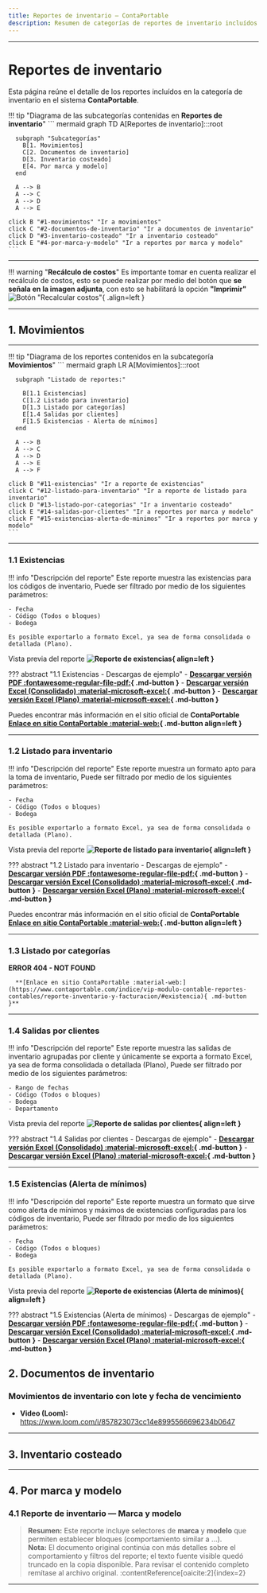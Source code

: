 ```yaml
---
title: Reportes de inventario — ContaPortable
description: Resumen de categorías de reportes de inventario incluídos en ContaPortable. 
---
```

---
# **Reportes de inventario**

Esta página reúne el detalle de los reportes incluídos en la categoría de inventario en el sistema **ContaPortable**.

<!-- Se agrega el código mermaid para diagramar las subcategorías de inventario -->
!!! tip "Diagrama de las subcategorías contenidas en **Reportes de inventario**"
    ``` mermaid
    graph TD
      A[Reportes de inventario]:::root

      subgraph "Subcategorías"
        B[1. Movimientos]
        C[2. Documentos de inventario]
        D[3. Inventario costeado]
        E[4. Por marca y modelo]
      end

      A --> B
      A --> C
      A --> D
      A --> E

    click B "#1-movimientos" "Ir a movimientos"
    click C "#2-documentos-de-inventario" "Ir a documentos de inventario"
    click D "#3-inventario-costeado" "Ir a inventario costeado"
    click E "#4-por-marca-y-modelo" "Ir a reportes por marca y modelo"
    ```
---

!!! warning "**Recálculo de costos**"
    Es importante tomar en cuenta realizar el recálculo de costos, esto se puede realizar por medio del botón que **se señala en la imagen adjunta**, con esto se habilitará la opción **"Imprimir"**
    ![Botón "Recalcular costos"](../../assets/reportes/inventario/1.1-existences-filter.png){ .align=left }

---
## **1. Movimientos**
---

<!-- Se agrega el código mermaid para diagramar el listado de reportes dentro de la subcategoría de movimientos -->
!!! tip "Diagrama de los reportes contenidos en la subcategoría **Movimientos**"
    ``` mermaid
    graph LR
      A[Movimientos]:::root

      subgraph "Listado de reportes:"

        B[1.1 Existencias]
        C[1.2 Listado para inventario]
        D[1.3 Listado por categorías]
        E[1.4 Salidas por clientes]
        F[1.5 Existencias - Alerta de mínimos]
      end

      A --> B
      A --> C
      A --> D
      A --> E
      A --> F

    click B "#11-existencias" "Ir a reporte de existencias"
    click C "#12-listado-para-inventario" "Ir a reporte de listado para inventario"
    click D "#13-listado-por-categorias" "Ir a inventario costeado"
    click E "#14-salidas-por-clientes" "Ir a reportes por marca y modelo"
    click F "#15-existencias-alerta-de-minimos" "Ir a reportes por marca y modelo"
    ```
---

### 1.1  Existencias

!!! info "Descripción del reporte"
    Este reporte muestra las existencias para los códigos de inventario, Puede ser filtrado por medio de los siguientes parámetros:

    - Fecha
    - Código (Todos o bloques)
    - Bodega 

    Es posible exportarlo a formato Excel, ya sea de forma consolidada o detallada (Plano).

Vista previa del reporte **![Reporte de existencias](../../assets/reportes/inventario/1.1-existences-report.png){ align=left }**

??? abstract "1.1 Existencias - Descargas de ejemplo"
    - **[Descargar versión PDF :fontawesome-regular-file-pdf:](../../assets/reportes/inventario/1.1-EXISTENCES-REPORT.PDF){ .md-button }**
    - **[Descargar versión Excel (Consolidado) :material-microsoft-excel:](../../assets/reportes/inventario/1.1-EXISTENCES-REPORT_CON.xlsx){ .md-button }**
    - **[Descargar versión Excel (Plano) :material-microsoft-excel:](../../assets/reportes/inventario/1.1-EXISTENCES-REPORT_Pln.xlsx){ .md-button }**

Puedes encontrar más información en el sitio oficial de **ContaPortable** **[Enlace en sitio ContaPortable :material-web:](https://www.contaportable.com/indice/vip-modulo-contable-reportes-contables/reporte-inventario-y-facturacion/#existencia){ .md-button align=left }**

---
### 1.2  Listado para inventario

!!! info "Descripción del reporte"
    Este reporte muestra un formato apto para la toma de inventario, Puede ser filtrado por medio de los siguientes parámetros:

    - Fecha
    - Código (Todos o bloques)
    - Bodega 

    Es posible exportarlo a formato Excel, ya sea de forma consolidada o detallada (Plano).

Vista previa del reporte **![Reporte de listado para inventario](../../assets/reportes/inventario/1.2-INVENTORY-LIST-REPORT.png){ align=left }**

??? abstract "1.2 Listado para inventario - Descargas de ejemplo"
    - **[Descargar versión PDF :fontawesome-regular-file-pdf:](../../assets/reportes/inventario/1.2-INVENTORY-LIST-REPORT.PDF){ .md-button }**
    - **[Descargar versión Excel (Consolidado) :material-microsoft-excel:](../../assets/reportes/inventario/1.2-INVENTORY-LIST-REPORT_Con.xlsx){ .md-button }**
    - **[Descargar versión Excel (Plano) :material-microsoft-excel:](../../assets/reportes/inventario/1.2-INVENTORY-LIST-REPORT_Pln.xlsx){ .md-button }**

Puedes encontrar más información en el sitio oficial de **ContaPortable** **[Enlace en sitio ContaPortable :material-web:](https://www.contaportable.com/indice/vip-modulo-contable-reportes-contables/reporte-inventario-y-facturacion/#existencia){ .md-button align=left }**

---
### 1.3  Listado por categorías

**ERROR 404 - NOT FOUND**

      **[Enlace en sitio ContaPortable :material-web:](https://www.contaportable.com/indice/vip-modulo-contable-reportes-contables/reporte-inventario-y-facturacion/#existencia){ .md-button }**

---
### 1.4  Salidas por clientes

!!! info "Descripción del reporte"
    Este reporte muestra las salidas de inventario agrupadas por cliente y únicamente se exporta a formato Excel, ya sea de forma consolidada o detallada (Plano), Puede ser filtrado por medio de los siguientes parámetros:

    - Rango de fechas
    - Código (Todos o bloques)
    - Bodega
    - Departamento

Vista previa del reporte **![Reporte de salidas por clientes](../../assets/reportes/inventario/1.4-SALES-BY-CUSTOMER.png){ align=left }**

??? abstract "1.4 Salidas por clientes - Descargas de ejemplo"
    - **[Descargar versión Excel (Consolidado) :material-microsoft-excel:](../../assets/reportes/inventario/1.4-SALES-BY-CUSTOMER_CON.xlsx){ .md-button }**
    - **[Descargar versión Excel (Plano) :material-microsoft-excel:](../../assets/reportes/inventario/1.4-SALES-BY-CUSTOMER_PLN.xlsx){ .md-button }**

---
### 1.5  Existencias (Alerta de mínimos)

!!! info "Descripción del reporte"
    Este reporte muestra un formato que sirve como alerta de mínimos y máximos de existencias configuradas para los códigos de inventario, Puede ser filtrado por medio de los siguientes parámetros:

    - Fecha
    - Código (Todos o bloques)
    - Bodega 

    Es posible exportarlo a formato Excel, ya sea de forma consolidada o detallada (Plano).

Vista previa del reporte **![Reporte de existencias (Alerta de mínimos)](../../assets/reportes/inventario/1.5-EXISTENCES-MIN-ALERT.png){ align=left }**

??? abstract "1.5 Existencias (Alerta de mínimos) - Descargas de ejemplo"
    - **[Descargar versión PDF :fontawesome-regular-file-pdf:](../../assets/reportes/inventario/1.5_EXISTENCES_MIN_ALERT.PDF){ .md-button }**
    - **[Descargar versión Excel (Consolidado) :material-microsoft-excel:](../../assets/reportes/inventario/1.5_EXISTENCES_MIN_ALERT_CON.xlsx){ .md-button }**
    - **[Descargar versión Excel (Plano) :material-microsoft-excel:](../../assets/reportes/inventario/1.5_EXISTENCES_MIN_ALERT_PLN.xlsx){ .md-button }**


## **2. Documentos de inventario**

### Movimientos de inventario con lote y fecha de vencimiento
- **Video (Loom):** https://www.loom.com/i/857823073cc14e8995566696234b0647

---

## **3. Inventario costeado**

---

## **4. Por marca y modelo**

### 4.1 Reporte de inventario — Marca y modelo

> **Resumen:** Este reporte incluye selectores de **marca** y **modelo** que permiten establecer bloques (comportamiento similar a ...).  
> **Nota:** El documento original continúa con más detalles sobre el comportamiento y filtros del reporte; el texto fuente visible quedó truncado en la copia disponible. Para revisar el contenido completo remítase al archivo original. :contentReference[oaicite:2]{index=2}

---